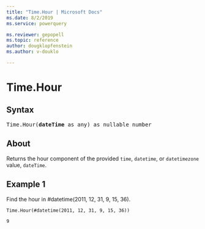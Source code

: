 ```yaml
---
title: "Time.Hour | Microsoft Docs"
ms.date: 8/2/2019
ms.service: powerquery

ms.reviewer: gepopell
ms.topic: reference
author: dougklopfenstein
ms.author: v-douklo

---
```

# Time.Hour

## Syntax

<pre>
Time.Hour(<b>dateTime</b> as any) as nullable number
</pre>
  
## About  
Returns the hour component of the provided `time`, `datetime`, or `datetimezone` value, `dateTime`.

## Example 1
Find the hour in #datetime(2011, 12, 31, 9, 15, 36).

```powerquery-m
Time.Hour(#datetime(2011, 12, 31, 9, 15, 36))
```

`9`
